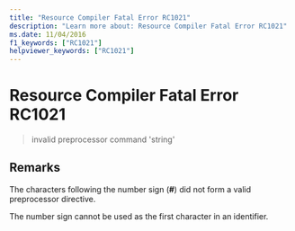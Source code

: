 ```yaml
---
title: "Resource Compiler Fatal Error RC1021"
description: "Learn more about: Resource Compiler Fatal Error RC1021"
ms.date: 11/04/2016
f1_keywords: ["RC1021"]
helpviewer_keywords: ["RC1021"]
---
```

# Resource Compiler Fatal Error RC1021

> invalid preprocessor command 'string'

## Remarks

The characters following the number sign (**#**) did not form a valid preprocessor directive.

The number sign cannot be used as the first character in an identifier.
